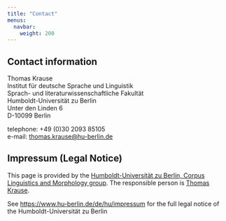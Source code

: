```yaml
---
title: "Contact"
menus:
  navbar:
    weight: 200
---
```


## Contact information

Thomas Krause\
Institut für deutsche Sprache und Linguistik\
Sprach- und literaturwissenschaftliche Fakultät\
Humboldt-Universität zu Berlin\
Unter den Linden 6\
D-10099 Berlin

telephone: +49 (0)30 2093 85105\
e-mail: thomas.krause@hu-berlin.de

## Impressum (Legal Notice)

This page is provided by the [Humboldt-Universität zu Berlin, Corpus Linguistics and Morphology group](https://www.linguistik.hu-berlin.de/en/institut-en/professuren-en/korpuslinguistik/standardseite-en?set_language=en).
The responsible person is [Thomas Krause](http://u.hu-berlin.de/korpling-thomaskrause).

See <https://www.hu-berlin.de/de/hu/impressum> for the full legal notice of the Humboldt-Universität zu Berlin

